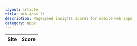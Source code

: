 ```yaml
---
layout: article
title: Web Apps li
description: PageSpeed insights scores for mobile web apps
category: apps
---
```

|Site|Score|
|----|-----|
